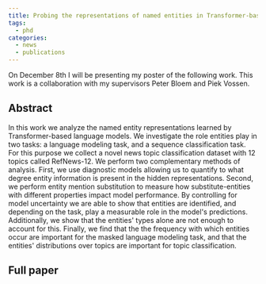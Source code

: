 ```yaml
---
title: Probing the representations of named entities in Transformer-based Language Models @ BlackboxNLP 2022
tags:
  - phd
categories:
  - news 
  - publications
---
```


On December 8th I will be presenting my poster of the following work. This work is a collaboration with my supervisors Peter Bloem and Piek Vossen.

## Abstract
In this work we analyze the named entity representations learned by Transformer-based language models. We investigate the role entities play in two tasks: a language modeling task, and a sequence classification task. For this purpose we collect a novel news topic classification dataset with 12 topics called RefNews-12. We perform two complementary methods of analysis. First, we use diagnostic models allowing us to quantify to what degree entity information is present in the hidden representations. Second, we perform entity mention substitution to measure how substitute-entities with different properties impact model performance. By controlling for model uncertainty we are able to show that entities are identified, and depending on the task, play a measurable role in the model's predictions. Additionally, we show that the entities' types alone are not enough to account for this. Finally, we find that the the frequency with which entities occur are important for the masked language modeling task, and that the entities' distributions over topics are important for topic classification.

## Full paper
<object data="../../../../assets/others/69_probing_the_representations_of.pdf" width="100%" height="100" type="application/pdf"></object>

